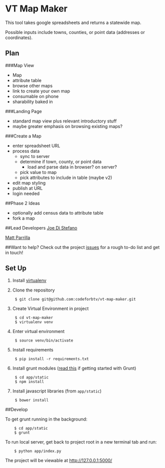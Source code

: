 # VT Map Maker
This tool takes google spreadsheets and returns a statewide map.

Possible inputs include towns, counties, or point data (addresses or coordinates).

## Plan

###Map View
- Map
- attribute table
- browse other maps
- link to create your own map
- consumable on phone
- sharability baked in

###Landing Page

- standard map view plus relevant introductory stuff
- maybe greater emphasis on browsing existing maps?

###Create a Map
- enter spreadsheet URL
- process data
    - sync to server
    - determine if town, county, or point data
        - load and parse data in browser? on server?
    - pick value to map
    - pick attributes to include in table (maybe v2)
- edit map styling
- publish at URL
- login needed

##Phase 2 Ideas
- optionally add census data to attribute table
- fork a map

##Lead Developers
[Joe Di Stefano](http://twitter.com/joeydi)

[Matt Parrilla](http://twitter.com/mattparrilla)

##Want to help?
Check out the project [issues](https://github.com/codeforbtv/vt-map-maker/issues) for a rough to-do list and get in touch!

## Set Up

1. Install [virtualenv](https://pypi.python.org/pypi/virtualenv)

2. Clone the repository

        $ git clone git@github.com:codeforbtv/vt-map-maker.git

3. Create Virtual Environment in project

        $ cd vt-map-maker
        $ virtualenv venv

4. Enter virtual environment

        $ source venv/bin/activate

5. Install requirements

        $ pip install -r requirements.txt

7. Install grunt modules ([read this](http://24ways.org/2013/grunt-is-not-weird-and-hard/) if getting started with Grunt)

        $ cd app/static
        $ npm install

8. Install javascript libraries (from `app/static`)

        $ bower install

##Develop

To get grunt running in the background:

        $ cd app/static
        $ grunt

To run local server, get back to project root in a new terminal tab and run:

        $ python app/index.py

The project will be viewable at http://127.0.0.1:5000/
